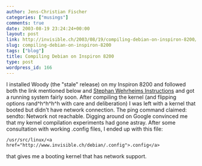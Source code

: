 ```yaml
---
author: Jens-Christian Fischer
categories: ["musings"]
comments: true
date: 2003-08-19 23:24:24+00:00
layout: post
link: http://invisible.ch/2003/08/19/compiling-debian-on-inspiron-8200/
slug: compiling-debian-on-inspiron-8200
tags: ["blog"]
title: Compiling Debian on Inspiron 8200
type: post
wordpress_id: 166
---
```


I installed Woody (the "stale" release) on my Inspiron 8200 and followed both the link mentioned below and [Stephan Wehrheims Instructions](http://www.stephanwehrheim.de/computer/dell8200+debian30/dell8200+debian30.html) and got a running system fairly soon. After compiling the kernel (and flipping options rand^h^h^h^h with care and deliberation) I was left with a kernel that booted but didn't have network connection. The ping command claimed: sendto: Network not reachable. Digging around on Google convinced me that my kernel compilation experiments had gone astray. After some consultation with working .config files, I ended up with this file:
    
    /usr/src/linux/<a href="http://www.invisible.ch/debian/.config">.config</a>

that gives me a booting kernel that has network support.
